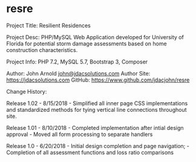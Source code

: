 # resre

Project Title:		Resilient Residences

Project Desc:	PHP/MySQL Web Application developed for University of Florida for potential storm damage assessments based
		on home construction characteristics.
						
Project Info:	PHP 7.2, MySQL 5.7, Bootstrap 3, Composer

Author:  	John Arnold <john@jdacsolutions.com>
Author Site:	https://jdacsolutions.com
GitHub:		https://www.github.com/jdacjohn/resre

Change History:

Release 1.02 - 8/15/2018
	-	Simplified all inner page CSS implementations and standardized methods for tying vertical line connections throughout site.
	
Release 1.01 - 8/10/2018
	-	Completed implementation after intial design approval
	-	Moved all form processing to separate handlers

Release 1.0 - 6/20/2018
	-	Initial design completion and page navigation;
	-	Completion of all assessment functions and loss ratio comparisons

	


